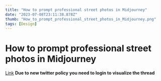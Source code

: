 ```yaml
---
title: "How to prompt professional street photos in Midjourney"
date: "2023-07-08T23:11:38.878Z"
thumb: "How_to_prompt_professional_street_photos_in_Midjourney.png"
tags: [Design]
---
```


# How to prompt professional street photos in Midjourney

[Link](https://twitter.com/chaseleantj/status/1674403013992271872)
**Due to new twitter policy you need to login to visualize the thread**

